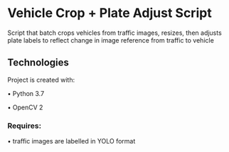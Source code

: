 # Vehicle Crop + Plate Adjust Script
Script that batch crops vehicles from traffic images, resizes, then adjusts plate labels to reflect change in image reference from traffic to vehicle

## Technologies
Project is created with:

• Python 3.7

• OpenCV 2

### Requires:
• traffic images are labelled in YOLO format
